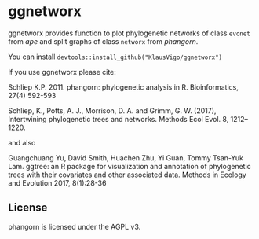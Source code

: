 ggnetworx
========================================================

ggnetworx provides function to plot phylogenetic networks of class `evonet` from *ape* and split graphs of class `networx` from *phangorn*.

You can install `devtools::install_github("KlausVigo/ggnetworx")`


If you use ggnetworx please cite:

Schliep K.P. 2011. phangorn: phylogenetic analysis in R. Bioinformatics, 27(4) 592-593

Schliep, K., Potts, A. J., Morrison, D. A. and Grimm, G. W. (2017), Intertwining phylogenetic trees and networks. Methods Ecol Evol. 8, 1212–1220.

and also 

Guangchuang Yu, David Smith, Huachen Zhu, Yi Guan, Tommy Tsan-Yuk Lam. ggtree: an R package for visualization and annotation of phylogenetic trees with their covariates and other associated data. Methods in Ecology and Evolution 2017, 8(1):28-36


License
-------
phangorn is licensed under the AGPL v3.
